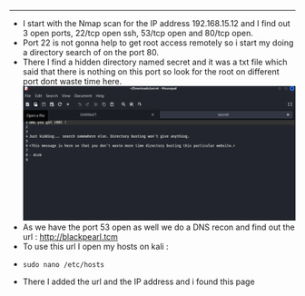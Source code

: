 ___

- I start with the Nmap scan for the IP address 192.168.15.12 and I find out 3 open ports, 22/tcp open ssh, 53/tcp open and 80/tcp open.
- Port 22 is not gonna help to get root access remotely so i start my doing a directory search of on the port 80.
- There I find a hidden directory named secret and it was a txt file which said that there is nothing on this port so look for the root on different port dont waste time here.
![](Courses/Exploited%20machines/Black%20Pearl/assests/Pasted%20image%2020251009203111.png)
- As we have the port 53 open as well we do a DNS recon and find out the url : 
http://blackpearl.tcm
- To use this url I open my hosts on kali :
- ```
  sudo nano /etc/hosts
  ```
- There I added the url and the IP address and i found this page 

